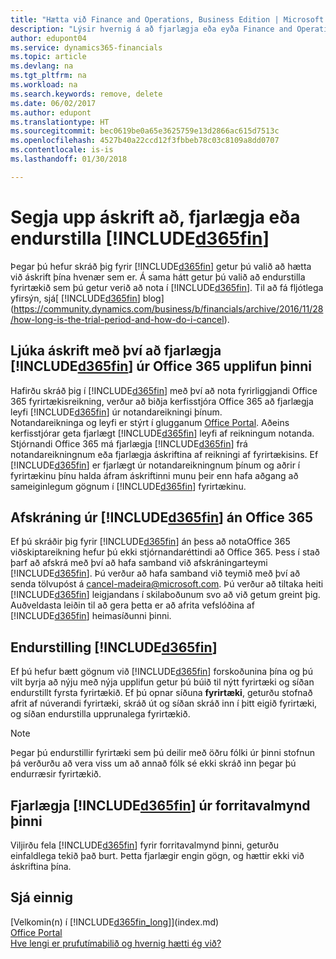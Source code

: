 ```yaml
---
title: "Hætta við Finance and Operations, Business Edition | Microsoft Docs"
description: "Lýsir hvernig á að fjarlægja eða eyða Finance and Operations, Business Edition."
author: edupont04
ms.service: dynamics365-financials
ms.topic: article
ms.devlang: na
ms.tgt_pltfrm: na
ms.workload: na
ms.search.keywords: remove, delete
ms.date: 06/02/2017
ms.author: edupont
ms.translationtype: HT
ms.sourcegitcommit: bec0619be0a65e3625759e13d2866ac615d7513c
ms.openlocfilehash: 4527b40a22ccd12f3fbbeb78c03c8109a8dd0707
ms.contentlocale: is-is
ms.lasthandoff: 01/30/2018

---
```

# <a name="unsubscribe-remove-or-reset-included365finincludesd365finmdmd"></a>Segja upp áskrift að, fjarlægja eða endurstilla [!INCLUDE[d365fin](includes/d365fin_md.md)]
Þegar þú hefur skráð þig fyrir [!INCLUDE[d365fin](includes/d365fin_md.md)] getur þú valið að hætta við áskrift þína hvenær sem er. Á sama hátt getur þú valið að endurstilla fyrirtækið sem þú getur verið að nota í [!INCLUDE[d365fin](includes/d365fin_md.md)]. Til að fá fljótlega yfirsýn, sjá[ [!INCLUDE[d365fin](includes/d365fin_md.md)] blog](https://community.dynamics.com/business/b/financials/archive/2016/11/28/how-long-is-the-trial-period-and-how-do-i-cancel).  

## <a name="unsubscribing-by-removing-included365finincludesd365finmdmd-from-your-office-365-experience"></a>Ljúka áskrift með því að fjarlægja [!INCLUDE[d365fin](includes/d365fin_md.md)] úr Office 365 upplifun þinni
Hafirðu skráð þig í [!INCLUDE[d365fin](includes/d365fin_md.md)] með því að nota fyrirliggjandi Office 365 fyrirtækisreikning, verður að biðja kerfisstjóra Office 365 að fjarlægja leyfi [!INCLUDE[d365fin](includes/d365fin_md.md)] úr notandareikningi þínum.  
Notandareikninga og leyfi er stýrt í glugganum [Office Portal](https://portal.office.com). Aðeins kerfisstjórar geta fjarlægt [!INCLUDE[d365fin](includes/d365fin_md.md)] leyfi  af reikningum notanda. Stjórnandi Office 365 má fjarlægja [!INCLUDE[d365fin](includes/d365fin_md.md)] frá notandareikningnum eða fjarlægja áskriftina af reikningi af fyrirtækisins. Ef [!INCLUDE[d365fin](includes/d365fin_md.md)] er fjarlægt úr notandareikningnum þínum og aðrir í fyrirtækinu þínu halda áfram áskriftinni munu þeir enn hafa aðgang að sameiginlegum gögnum í [!INCLUDE[d365fin](includes/d365fin_md.md)] fyrirtækinu.  

## <a name="unsubscribing-from-included365finincludesd365finmdmd-without-office-365"></a>Afskráning úr [!INCLUDE[d365fin](includes/d365fin_md.md)] án Office 365
Ef þú skráðir þig fyrir [!INCLUDE[d365fin](includes/d365fin_md.md)] án þess að notaOffice 365 viðskiptareikning hefur þú ekki stjórnandaréttindi að Office 365. Þess í stað þarf að afskrá með því að hafa samband við afskráningarteymi [!INCLUDE[d365fin](includes/d365fin_md.md)]. Þú verður að hafa samband við teymið með því að senda tölvupóst á cancel-madeira@microsoft.com. Þú verður að tiltaka heiti [!INCLUDE[d365fin](includes/d365fin_md.md)] leigjandans í skilaboðunum svo að við getum greint þig. Auðveldasta leiðin til að gera þetta er að afrita vefslóðina af [!INCLUDE[d365fin](includes/d365fin_md.md)] heimasíðunni þinni.  

## <a name="resetting-your-included365finincludesd365finmdmd-experience"></a>Endurstilling [!INCLUDE[d365fin](includes/d365fin_md.md)]
Ef þú hefur bætt gögnum við [!INCLUDE[d365fin](includes/d365fin_md.md)] forskoðunina þína og þú vilt byrja að nýju með nýja upplifun getur þú búið til nýtt fyrirtæki og síðan endurstillt fyrsta fyrirtækið. Ef þú opnar síðuna **fyrirtæki**, geturðu stofnað afrit af núverandi fyrirtæki, skráð út og síðan skráð inn í þitt eigið fyrirtæki, og síðan endurstilla upprunalega fyrirtækið.  
> [!NOTE]  
>   Þegar þú endurstillir fyrirtæki sem þú deilir með öðru fólki úr þinni stofnun þá verðurðu að vera viss um að annað fólk sé ekki skráð inn þegar þú endurræsir fyrirtækið.  

## <a name="removing-included365finincludesd365finmdmd-from-your-app-launcher"></a>Fjarlægja [!INCLUDE[d365fin](includes/d365fin_md.md)] úr forritavalmynd þinni
Viljirðu fela [!INCLUDE[d365fin](includes/d365fin_md.md)] fyrir forritavalmynd þinni, geturðu einfaldlega tekið það burt. Þetta fjarlægir engin gögn, og hættir ekki við áskriftina þína.  

## <a name="see-also"></a>Sjá einnig
[Velkomin(n) í [!INCLUDE[d365fin_long](includes/d365fin_long_md.md)]](index.md)  
[Office Portal](https://portal.office.com)  
[Hve lengi er prufutímabilið og hvernig hætti ég við?](https://community.dynamics.com/business/b/financials/archive/2016/11/28/how-long-is-the-trial-period-and-how-do-i-cancel)  

